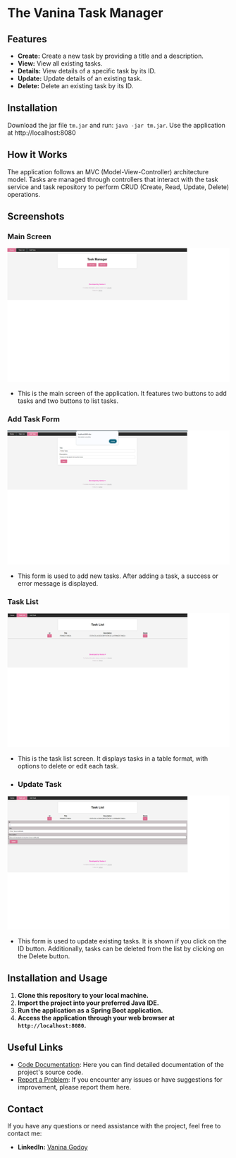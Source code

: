 # The Vanina Task Manager

## Features

- **Create:** Create a new task by providing a title and a description.
- **View:** View all existing tasks.
- **Details:** View details of a specific task by its ID.
- **Update:** Update details of an existing task.
- **Delete:** Delete an existing task by its ID.

## Installation

Download the jar file ```tm.jar``` and run: ```java -jar tm.jar```.  Use the application at http://localhost:8080 

## How it Works

The application follows an MVC (Model-View-Controller) architecture model. Tasks are managed through controllers that interact with the task service and task repository to perform CRUD (Create, Read, Update, Delete) operations.


## Screenshots

### Main Screen
![Main Screen](https://raw.githubusercontent.com/vlambo3/TaskManagerApp/main/images/main_screen_image.png)
- This is the main screen of the application. It features two buttons to add tasks and two buttons to list tasks.

### Add Task Form
![Add Task Form](https://raw.githubusercontent.com/vlambo3/TaskManagerApp/main/images/add_task_form_image.png)
- This form is used to add new tasks. After adding a task, a success or error message is displayed.

### Task List
![Task List](https://raw.githubusercontent.com/vlambo3/TaskManagerApp/main/images/task_list_image.png)
- This is the task list screen. It displays tasks in a table format, with options to delete or edit each task.

- ### Update Task
![Update Task](https://raw.githubusercontent.com/vlambo3/TaskManagerApp/main/images/update_task_form_image.png)
- This form is used to update existing tasks. It is shown if you click on the ID button. Additionally, tasks can be deleted from the list by clicking on the Delete button.

## Installation and Usage

1. **Clone this repository to your local machine.**
2. **Import the project into your preferred Java IDE.**
3. **Run the application as a Spring Boot application.**
4. **Access the application through your web browser at `http://localhost:8080`.**

## Useful Links

- [Code Documentation](https://taskmanagerappdocumentation.netlify.app/): Here you can find detailed documentation of the project's source code.
- [Report a Problem](https://www.linkedin.com/in/vanina-a-godoy/?locale=en_US): If you encounter any issues or have suggestions for improvement, please report them here.

## Contact

If you have any questions or need assistance with the project, feel free to contact me:

- **LinkedIn:** [Vanina Godoy](https://www.linkedin.com/in/vanina-a-godoy/?locale=en_US)
